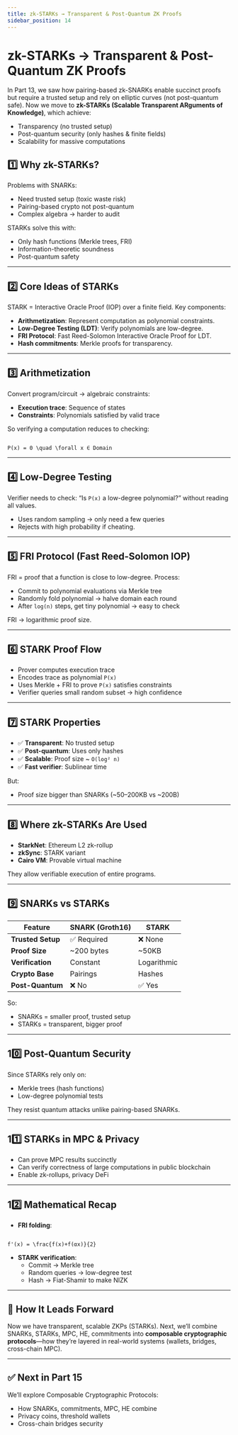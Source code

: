 ```yaml
---
title: zk-STARKs → Transparent & Post-Quantum ZK Proofs
sidebar_position: 14
---
```


# zk-STARKs → Transparent & Post-Quantum ZK Proofs

In Part 13, we saw how pairing-based zk-SNARKs enable succinct proofs but require a trusted setup and rely on elliptic curves (not post-quantum safe). Now we move to **zk-STARKs (Scalable Transparent ARguments of Knowledge)**, which achieve:

-   Transparency (no trusted setup)
-   Post-quantum security (only hashes & finite fields)
-   Scalability for massive computations

## 1️⃣ Why zk-STARKs?

Problems with SNARKs:

-   Need trusted setup (toxic waste risk)
-   Pairing-based crypto not post-quantum
-   Complex algebra → harder to audit

STARKs solve this with:

-   Only hash functions (Merkle trees, FRI)
-   Information-theoretic soundness
-   Post-quantum safety

---

## 2️⃣ Core Ideas of STARKs

STARK = Interactive Oracle Proof (IOP) over a finite field. Key components:

-   **Arithmetization**: Represent computation as polynomial constraints.
-   **Low-Degree Testing (LDT)**: Verify polynomials are low-degree.
-   **FRI Protocol**: Fast Reed-Solomon Interactive Oracle Proof for LDT.
-   **Hash commitments**: Merkle proofs for transparency.

---

## 3️⃣ Arithmetization

Convert program/circuit → algebraic constraints:

-   **Execution trace**: Sequence of states
-   **Constraints**: Polynomials satisfied by valid trace

So verifying a computation reduces to checking:

```

P(x) = 0 \quad \forall x ∈ Domain

```

---

## 4️⃣ Low-Degree Testing

Verifier needs to check: “Is `P(x)` a low-degree polynomial?” without reading all values.

-   Uses random sampling → only need a few queries
-   Rejects with high probability if cheating.

---

## 5️⃣ FRI Protocol (Fast Reed-Solomon IOP)

FRI = proof that a function is close to low-degree. Process:

-   Commit to polynomial evaluations via Merkle tree
-   Randomly fold polynomial → halve domain each round
-   After `log(n)` steps, get tiny polynomial → easy to check

FRI → logarithmic proof size.

---

## 6️⃣ STARK Proof Flow

-   Prover computes execution trace
-   Encodes trace as polynomial `P(x)`
-   Uses Merkle + FRI to prove `P(x)` satisfies constraints
-   Verifier queries small random subset → high confidence

---

## 7️⃣ STARK Properties

-   ✅ **Transparent**: No trusted setup
-   ✅ **Post-quantum**: Uses only hashes
-   ✅ **Scalable**: Proof size ~ `O(log² n)`
-   ✅ **Fast verifier**: Sublinear time

But:

-   Proof size bigger than SNARKs (~50–200KB vs ~200B)

---

## 8️⃣ Where zk-STARKs Are Used

-   **StarkNet**: Ethereum L2 zk-rollup
-   **zkSync**: STARK variant
-   **Cairo VM**: Provable virtual machine

They allow verifiable execution of entire programs.

---

## 9️⃣ SNARKs vs STARKs

| Feature           | SNARK (Groth16) | STARK       |
| ----------------- | --------------- | ----------- |
| **Trusted Setup** | ✅ Required     | ❌ None     |
| **Proof Size**    | ~200 bytes      | ~50KB       |
| **Verification**  | Constant        | Logarithmic |
| **Crypto Base**   | Pairings        | Hashes      |
| **Post-Quantum**  | ❌ No           | ✅ Yes      |

So:

-   SNARKs = smaller proof, trusted setup
-   STARKs = transparent, bigger proof

---

## 10️⃣ Post-Quantum Security

Since STARKs rely only on:

-   Merkle trees (hash functions)
-   Low-degree polynomial tests

They resist quantum attacks unlike pairing-based SNARKs.

---

## 11️⃣ STARKs in MPC & Privacy

-   Can prove MPC results succinctly
-   Can verify correctness of large computations in public blockchain
-   Enable zk-rollups, privacy DeFi

---

## 12️⃣ Mathematical Recap

-   **FRI folding**:

```

f'(x) = \frac{f(x)+f(αx)}{2}

```

-   **STARK verification**:
    -   Commit → Merkle tree
    -   Random queries → low-degree test
    -   Hash → Fiat-Shamir to make NIZK

---

## 🔗 How It Leads Forward

Now we have transparent, scalable ZKPs (STARKs). Next, we’ll combine SNARKs, STARKs, MPC, HE, commitments into **composable cryptographic protocols**—how they’re layered in real-world systems (wallets, bridges, cross-chain MPC).

---

## ✅ Next in Part 15

We’ll explore Composable Cryptographic Protocols:

-   How SNARKs, commitments, MPC, HE combine
-   Privacy coins, threshold wallets
-   Cross-chain bridges security

